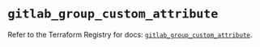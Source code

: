 # `gitlab_group_custom_attribute`

Refer to the Terraform Registry for docs: [`gitlab_group_custom_attribute`](https://registry.terraform.io/providers/gitlabhq/gitlab/17.1.0/docs/resources/group_custom_attribute).
